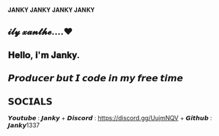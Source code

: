𝐉𝐀𝐍𝐊𝐘 𝐉𝐀𝐍𝐊𝐘 𝐉𝐀𝐍𝐊𝐘 𝐉𝐀𝐍𝐊𝐘 

𝓲𝓵𝔂 𝔁𝓪𝓷𝓽𝓱𝓮....❤️
------------------------------------------                                           
𝐇𝐞𝐥𝐥𝐨, 𝐢'𝐦 𝐉𝐚𝐧𝐤𝐲.
------------------------------------------
𝙋𝙧𝙤𝙙𝙪𝙘𝙚𝙧 𝙗𝙪𝙩 𝙄 𝙘𝙤𝙙𝙚 𝙞𝙣 𝙢𝙮 𝙛𝙧𝙚𝙚 𝙩𝙞𝙢𝙚 
------------------------------------------
𝗦𝗢𝗖𝗜𝗔𝗟𝗦
------------------------------------------
𝙔𝙤𝙪𝙩𝙪𝙗𝙚 : 𝙅𝙖𝙣𝙠𝙮  +  𝘿𝙞𝙨𝙘𝙤𝙧𝙙 : https://discord.gg/UujmNQV  +  𝙂𝙞𝙩𝙝𝙪𝙗 : 𝙅𝙖𝙣𝙠𝙮1337


